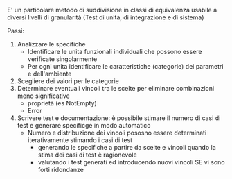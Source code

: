 E' un particolare metodo di suddivisione in classi di equivalenza usabile a diversi livelli di granularità (Test di unità, di integrazione e di sistema)

Passi:
1. Analizzare le specifiche 
	- Identificare le unita funzionali individuali che possono essere verificate singolarmente
	- Per ogni unita identificare le caratteristiche (categorie) dei parametri e dell'ambiente
2. Scegliere dei valori per le categorie
3. Determinare eventuali vincoli tra le scelte per eliminare combinazioni meno significative
	- proprietà (es NotEmpty)
	- Error
4. Scrivere test e documentazione: è possibile stimare il numero di casi di test e generare specificge in modo automatico
	- Numero e distribuzione dei vincoli pososno essere determinati iterativamente stimando i casi di test
		- generando le specifiche a partire da scelte e vincoli quando la stima dei casi di test è ragionevole
		- valutando i test generati ed introducendo nuovi vincoli SE vi sono forti ridondanze